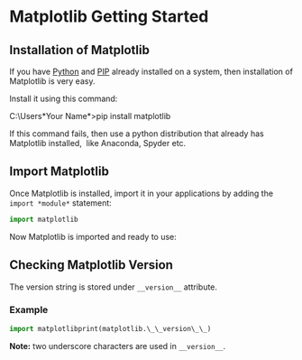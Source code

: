 
Matplotlib Getting Started
==========================


Installation of Matplotlib
--------------------------


If you have [Python](/python/default.asp) and [PIP](python_pip.asp) already installed on a system, then installation of 
Matplotlib is very easy.


Install it using this command:




C:\Users\*Your Name*>pip install matplotlib

If this command fails, then use a python distribution that already has Matplotlib installed,  like Anaconda, Spyder etc.


Import Matplotlib
-----------------


Once Matplotlib is installed, import it in your applications by adding the
`import *module*` statement:




```python
import matplotlib

```


Now Matplotlib is imported and ready to use:


Checking Matplotlib Version
---------------------------


The version string is stored under `__version__` 
attribute.



### Example



```python
import matplotlibprint(matplotlib.\_\_version\_\_)

```



**Note:** two underscore characters are used in `__version__`.



